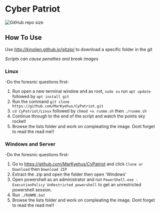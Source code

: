 # Cyber Patriot 
![GitHub repo size](https://img.shields.io/github/repo-size/MarKyehus/CyPatriot)
## How To Use
Use http://kinolien.github.io/gitzip/ to download a specific folder in the git

*Scripts can cause penalties and break images*
### Linux 
-Do the foresnic questions first-
1. Run open a new terminal window and as root, `sudo su` run `apt update` followed by `apt install git`
2. Run the command `git clone https://github.com/MarKyehus/CyPatriot.git`
3. `cd CyPatriot/Linux` followed by `chmod +x runme.sh` then `./runme.sh`
4. Continue through to the end of the script and watch the points sky rocket!
5. Browse the lists folder and work on compleating the image. Dont forget to read the read me!!

### Windows and Server
-Do the foresnic questions first-
1. Go to https://github.com/MarKyehus/CyPatriot and click `Clone or Download` then `Download ZIP`
2. Extract the .zip and open the folder then open 'Windows'
3. Open powershell as an administrator and run `PowerShell.exe -ExecutionPolicy UnRestricted powershell` to get an unrestricted powershell session.
4. Run `./RUNME.bat`
5. Browse the lists folder and work on compleating the image. Dont forget to read the read me!!
